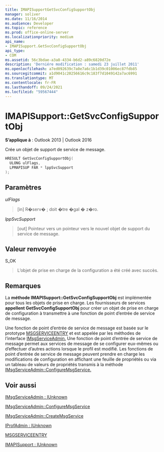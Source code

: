 ```yaml
---
title: IMAPISupportGetSvcConfigSupportObj
manager: soliver
ms.date: 11/16/2014
ms.audience: Developer
ms.topic: reference
ms.prod: office-online-server
ms.localizationpriority: medium
api_name:
- IMAPISupport.GetSvcConfigSupportObj
api_type:
- COM
ms.assetid: 56c3bdae-a3a8-4334-b6d2-a89c6820d72e
description: 'Derniére modification : samedi 23 juillet 2011'
ms.openlocfilehash: a7ed092639c7a0e7a6c1b1d39c01006ec87fdb85
ms.sourcegitcommit: a1d9041c20256616c9c183f7d1049142a7ac6991
ms.translationtype: MT
ms.contentlocale: fr-FR
ms.lasthandoff: 09/24/2021
ms.locfileid: "59567444"
---
```

# <a name="imapisupportgetsvcconfigsupportobj"></a>IMAPISupport::GetSvcConfigSupportObj

  
  
**S’applique à** : Outlook 2013 | Outlook 2016 
  
Crée un objet de support de service de message.
  
```cpp
HRESULT GetSvcConfigSupportObj(
  ULONG ulFlags,
  LPMAPISUP FAR * lppSvcSupport
);
```

## <a name="parameters"></a>Paramètres

 _ulFlags_
  
> [in] R�serv� ; doit �tre �gal � z�ro.
    
 _lppSvcSupport_
  
> [out] Pointeur vers un pointeur vers le nouvel objet de support du service de message.
    
## <a name="return-value"></a>Valeur renvoyée

S_OK 
  
> L’objet de prise en charge de la configuration a été créé avec succès.
    
## <a name="remarks"></a>Remarques

La **méthode IMAPISupport::GetSvcConfigSupportObj** est implémentée pour tous les objets de prise en charge. Les fournisseurs de services **appellent GetSvcConfigSupportObj** pour créer un objet de prise en charge de configuration à transmettre à une fonction de point d’entrée de service de message. 
  
Une fonction de point d’entrée de service de message est basée sur le prototype [MSGSERVICEENTRY](msgserviceentry.md) et est appelée par les méthodes de l’interface [IMsgServiceAdmin.](imsgserviceadminiunknown.md) Une fonction de point d’entrée de service de message permet aux services de message de se configurer eux-mêmes ou d’effectuer d’autres actions lorsque le profil est modifié. Les fonctions de point d’entrée de service de message peuvent prendre en charge les modifications de configuration en affichant une feuille de propriétés ou via un tableau de valeurs de propriétés transmis à la méthode [IMsgServiceAdmin::ConfigureMsgService.](imsgserviceadmin-configuremsgservice.md) 
  
## <a name="see-also"></a>Voir aussi



[IMsgServiceAdmin : IUnknown](imsgserviceadminiunknown.md)
  
[IMsgServiceAdmin::ConfigureMsgService](imsgserviceadmin-configuremsgservice.md)
  
[IMsgServiceAdmin::CreateMsgService](imsgserviceadmin-createmsgservice.md)
  
[IProfAdmin : IUnknown](iprofadminiunknown.md)
  
[MSGSERVICEENTRY](msgserviceentry.md)
  
[IMAPISupport : IUnknown](imapisupportiunknown.md)

